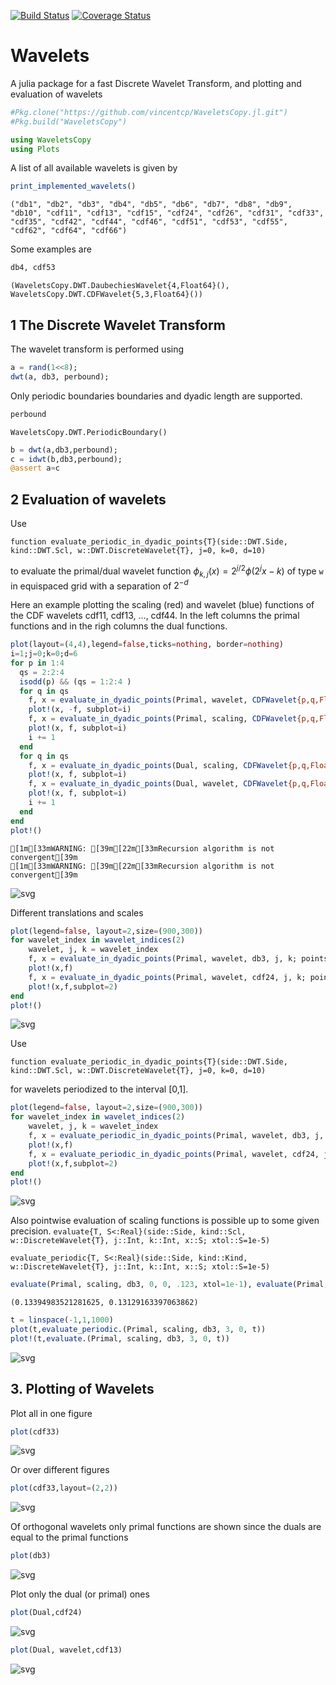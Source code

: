 
[![Build Status](https://travis-ci.org/vincentcp/WaveletsCopy.jl.svg?branch=master)](https://travis-ci.org/vincentcp/WaveletsCopy.jl)
[![Coverage Status](https://coveralls.io/repos/github/vincentcp/WaveletsCopy.jl/badge.svg?branch=master)](https://coveralls.io/github/vincentcp/WaveletsCopy.jl?branch=master)
# Wavelets
A julia package for a fast Discrete Wavelet Transform, and plotting and evaluation of wavelets


```julia
#Pkg.clone("https://github.com/vincentcp/WaveletsCopy.jl.git")
#Pkg.build("WaveletsCopy")
```


```julia
using WaveletsCopy
using Plots
```

A list of all available wavelets is given by


```julia
print_implemented_wavelets()
```

    ("db1", "db2", "db3", "db4", "db5", "db6", "db7", "db8", "db9", "db10", "cdf11", "cdf13", "cdf15", "cdf24", "cdf26", "cdf31", "cdf33", "cdf35", "cdf42", "cdf44", "cdf46", "cdf51", "cdf53", "cdf55", "cdf62", "cdf64", "cdf66")


Some examples are


```julia
db4, cdf53
```




    (WaveletsCopy.DWT.DaubechiesWavelet{4,Float64}(), WaveletsCopy.DWT.CDFWavelet{5,3,Float64}())



## 1 The Discrete Wavelet Transform

The wavelet transform is performed using


```julia
a = rand(1<<8);
dwt(a, db3, perbound);
```

Only periodic boundaries boundaries and dyadic length are supported.


```julia
perbound
```




    WaveletsCopy.DWT.PeriodicBoundary()




```julia
b = dwt(a,db3,perbound);
c = idwt(b,db3,perbound);
@assert a≈c
```

## 2 Evaluation of wavelets

Use

`function evaluate_periodic_in_dyadic_points{T}(side::DWT.Side, kind::DWT.Scl, w::DWT.DiscreteWavelet{T}, j=0, k=0, d=10)`

to evaluate the primal/dual wavelet function $\phi_{k,j}(x) = 2^{j/2}\phi(2^jx-k)$ of type `w` in equispaced grid with a separation of $2^{-d}$

Here an example plotting the scaling (red) and wavelet (blue) functions of the CDF wavelets cdf11, cdf13, ..., cdf44.
In the left columns the primal functions and in the righ columns the dual functions.


```julia
plot(layout=(4,4),legend=false,ticks=nothing, border=nothing)
i=1;j=0;k=0;d=6
for p in 1:4
  qs = 2:2:4
  isodd(p) && (qs = 1:2:4 )
  for q in qs
    f, x = evaluate_in_dyadic_points(Primal, wavelet, CDFWavelet{p,q,Float64}(), j, k, d; points=true)
    plot!(x, -f, subplot=i)
    f, x = evaluate_in_dyadic_points(Primal, scaling, CDFWavelet{p,q,Float64}(), j, k, d; points=true)
    plot!(x, f, subplot=i)
    i += 1
  end
  for q in qs
    f, x = evaluate_in_dyadic_points(Dual, scaling, CDFWavelet{p,q,Float64}(), j, k, d; points=true)
    plot!(x, f, subplot=i)
    f, x = evaluate_in_dyadic_points(Dual, wavelet, CDFWavelet{p,q,Float64}(), j, k, d; points=true)
    plot!(x, f, subplot=i)  
    i += 1
  end
end
plot!()
```

    [1m[33mWARNING: [39m[22m[33mRecursion algorithm is not convergent[39m
    [1m[33mWARNING: [39m[22m[33mRecursion algorithm is not convergent[39m





![svg](README_files/README_16_1.svg)



Different translations and scales


```julia
plot(legend=false, layout=2,size=(900,300))
for wavelet_index in wavelet_indices(2)
    wavelet, j, k = wavelet_index
    f, x = evaluate_in_dyadic_points(Primal, wavelet, db3, j, k; points=true)
    plot!(x,f)
    f, x = evaluate_in_dyadic_points(Primal, wavelet, cdf24, j, k; points=true)
    plot!(x,f,subplot=2)
end
plot!()
```




![svg](README_files/README_18_0.svg)



Use

`function evaluate_periodic_in_dyadic_points{T}(side::DWT.Side, kind::DWT.Scl, w::DWT.DiscreteWavelet{T}, j=0, k=0, d=10)`

for wavelets periodized to the interval [0,1].


```julia
plot(legend=false, layout=2,size=(900,300))
for wavelet_index in wavelet_indices(2)
    wavelet, j, k = wavelet_index
    f, x = evaluate_periodic_in_dyadic_points(Primal, wavelet, db3, j, k; points=true)
    plot!(x,f)
    f, x = evaluate_periodic_in_dyadic_points(Primal, wavelet, cdf24, j, k; points=true)
    plot!(x,f,subplot=2)
end
plot!()
```




![svg](README_files/README_20_0.svg)



Also pointwise evaluation of scaling functions is possible up to some given precision.
`evaluate{T, S<:Real}(side::Side, kind::Scl, w::DiscreteWavelet{T}, j::Int, k::Int, x::S; xtol::S=1e-5)`

`evaluate_periodic{T, S<:Real}(side::Side, kind::Kind, w::DiscreteWavelet{T}, j::Int, k::Int, x::S; xtol::S=1e-5)`


```julia
evaluate(Primal, scaling, db3, 0, 0, .123, xtol=1e-1), evaluate(Primal, scaling, db3, 0, 0, .123, xtol=1e-4)
```




    (0.13394983521281625, 0.13129163397063862)




```julia
t = linspace(-1,1,1000)
plot(t,evaluate_periodic.(Primal, scaling, db3, 3, 0, t))
plot!(t,evaluate.(Primal, scaling, db3, 3, 0, t))
```




![svg](README_files/README_23_0.svg)



## 3. Plotting of Wavelets

Plot all in one figure


```julia
plot(cdf33)
```




![svg](README_files/README_26_0.svg)



Or over different figures


```julia
plot(cdf33,layout=(2,2))
```




![svg](README_files/README_28_0.svg)



Of orthogonal wavelets only primal functions are shown since the duals are equal to the primal functions


```julia
plot(db3)
```




![svg](README_files/README_30_0.svg)



Plot only the dual (or primal) ones


```julia
plot(Dual,cdf24)
```




![svg](README_files/README_32_0.svg)




```julia
plot(Dual, wavelet,cdf13)
```




![svg](README_files/README_33_0.svg)
